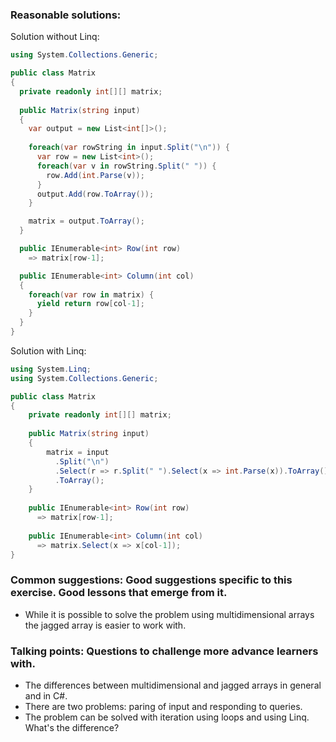 ### Reasonable solutions: 

Solution without Linq:
```csharp
using System.Collections.Generic;

public class Matrix
{
  private readonly int[][] matrix;
  
  public Matrix(string input)
  {
    var output = new List<int[]>();
    
    foreach(var rowString in input.Split("\n")) {
      var row = new List<int>();
      foreach(var v in rowString.Split(" ")) {
        row.Add(int.Parse(v));
      }
      output.Add(row.ToArray());
    }

    matrix = output.ToArray();
  }

  public IEnumerable<int> Row(int row)
    => matrix[row-1];

  public IEnumerable<int> Column(int col)
  {
    foreach(var row in matrix) { 
      yield return row[col-1]; 
    }
  }
}
```

Solution with Linq:
```csharp
using System.Linq;
using System.Collections.Generic;

public class Matrix
{
    private readonly int[][] matrix;
    
    public Matrix(string input)
    {
        matrix = input
          .Split("\n")
          .Select(r => r.Split(" ").Select(x => int.Parse(x)).ToArray())
          .ToArray();
    }
	
    public IEnumerable<int> Row(int row)
      => matrix[row-1];
	
    public IEnumerable<int> Column(int col)
      => matrix.Select(x => x[col-1]);
}
```

### Common suggestions: Good suggestions specific to this exercise. Good lessons that emerge from it.

- While it is possible to solve the problem using multidimensional arrays the jagged array is easier to work with. 

### Talking points: Questions to challenge more advance learners with.

- The differences between multidimensional and jagged arrays in general and in C#.
- There are two problems: paring of input and responding to queries. 
- The problem can be solved with iteration using loops and using Linq. What's the difference? 
